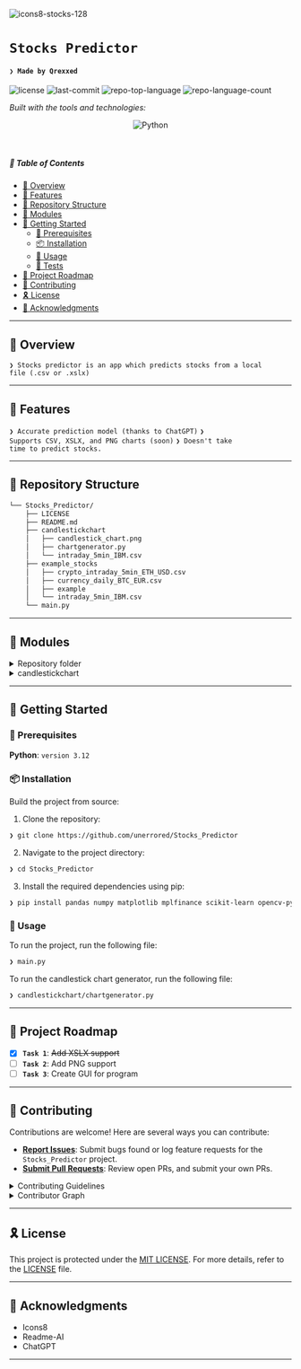 ![icons8-stocks-128](https://github.com/user-attachments/assets/ef29c1a1-4dc2-43a0-add2-86affd69c777)

# `Stocks Predictor`

#### <code>❯ Made by Qrexxed</code>

<p align="left">
	<img src="https://img.shields.io/github/license/unerrored/Stocks_Predictor?style=flat&logo=opensourceinitiative&logoColor=white&color=370164" alt="license">
	<img src="https://img.shields.io/github/last-commit/unerrored/Stocks_Predictor?style=flat&logo=git&logoColor=white&color=370164" alt="last-commit">
	<img src="https://img.shields.io/github/languages/top/unerrored/Stocks_Predictor?style=flat&color=370164" alt="repo-top-language">
	<img src="https://img.shields.io/github/languages/count/unerrored/Stocks_Predictor?style=flat&color=370164" alt="repo-language-count">
</p>
<p align="left">
		<em>Built with the tools and technologies:</em>
</p>
<p align="center">
	<img src="https://img.shields.io/badge/Python-3776AB.svg?style=flat&logo=Python&logoColor=white" alt="Python">
</p>

<br>

##### 🔗 Table of Contents

- [📍 Overview](#-overview)
- [👾 Features](#-features)
- [📂 Repository Structure](#-repository-structure)
- [🧩 Modules](#-modules)
- [🚀 Getting Started](#-getting-started)
    - [🔖 Prerequisites](#-prerequisites)
    - [📦 Installation](#-installation)
    - [🤖 Usage](#-usage)
    - [🧪 Tests](#-tests)
- [📌 Project Roadmap](#-project-roadmap)
- [🤝 Contributing](#-contributing)
- [🎗 License](#-license)
- [🙌 Acknowledgments](#-acknowledgments)

---

## 📍 Overview

<code>❯ Stocks predictor is an app which predicts stocks from a local file (.csv or .xslx)</code>

---

## 👾 Features

<code>❯ Accurate prediction model (thanks to ChatGPT)</code>
<code>❯ Supports CSV, XSLX, and PNG charts (soon)</code>
<code>❯ Doesn't take time to predict stocks.</code>

---

## 📂 Repository Structure

```sh
└── Stocks_Predictor/
    ├── LICENSE
    ├── README.md
    ├── candlestickchart
    │   ├── candlestick_chart.png
    │   ├── chartgenerator.py
    │   └── intraday_5min_IBM.csv
    ├── example_stocks
    │   ├── crypto_intraday_5min_ETH_USD.csv
    │   ├── currency_daily_BTC_EUR.csv
    │   ├── example
    │   └── intraday_5min_IBM.csv
    └── main.py
```

---

## 🧩 Modules

<details closed><summary>Repository folder</summary>

| File | Summary |
| --- | --- |
| [main.py](https://github.com/unerrored/Stocks_Predictor/blob/main/main.py) | <code>❯ Main program</code> |

</details>

<details closed><summary>candlestickchart</summary>

| File | Summary |
| --- | --- |
| [chartgenerator.py](https://github.com/unerrored/Stocks_Predictor/blob/main/candlestickchart/chartgenerator.py) | <code>❯ Generates candlestick charts using .csv</code> |

</details>

---

## 🚀 Getting Started

### 🔖 Prerequisites

**Python**: `version 3.12`

### 📦 Installation

Build the project from source:

1. Clone the repository:
```sh
❯ git clone https://github.com/unerrored/Stocks_Predictor
```

2. Navigate to the project directory:
```sh
❯ cd Stocks_Predictor
```

3. Install the required dependencies using pip:
```sh
❯ pip install pandas numpy matplotlib mplfinance scikit-learn opencv-python keras
```

### 🤖 Usage

To run the project, run the following file:

```sh
❯ main.py
```

To run the candlestick chart generator, run the following file:

```sh
❯ candlestickchart/chartgenerator.py
```

---

## 📌 Project Roadmap

- [X] **`Task 1`**: <strike>Add XSLX support</strike>
- [ ] **`Task 2`**: Add PNG support
- [ ] **`Task 3`**: Create GUI for program

---

## 🤝 Contributing

Contributions are welcome! Here are several ways you can contribute:

- **[Report Issues](https://github.com/unerrored/Stocks_Predictor/issues)**: Submit bugs found or log feature requests for the `Stocks_Predictor` project.
- **[Submit Pull Requests](https://github.com/unerrored/Stocks_Predictor/blob/main/CONTRIBUTING.md)**: Review open PRs, and submit your own PRs.

<details closed>
<summary>Contributing Guidelines</summary>

1. **Fork the Repository**: Start by forking the project repository to your github account.
2. **Clone Locally**: Clone the forked repository to your local machine using a git client.
   ```sh
   git clone https://github.com/unerrored/Stocks_Predictor
   ```
3. **Create a New Branch**: Always work on a new branch, giving it a descriptive name.
   ```sh
   git checkout -b new-feature-x
   ```
4. **Make Your Changes**: Develop and test your changes locally.
5. **Commit Your Changes**: Commit with a clear message describing your updates.
   ```sh
   git commit -m 'Implemented new feature x.'
   ```
6. **Push to github**: Push the changes to your forked repository.
   ```sh
   git push origin new-feature-x
   ```
7. **Submit a Pull Request**: Create a PR against the original project repository. Clearly describe the changes and their motivations.
8. **Review**: Once your PR is reviewed and approved, it will be merged into the main branch. Congratulations on your contribution!
</details>

<details closed>
<summary>Contributor Graph</summary>
<br>
<p align="left">
   <a href="https://github.com{/unerrored/Stocks_Predictor/}graphs/contributors">
      <img src="https://contrib.rocks/image?repo=unerrored/Stocks_Predictor">
   </a>
</p>
</details>

---

## 🎗 License

This project is protected under the [MIT LICENSE](https://choosealicense.com/licenses/mit/). For more details, refer to the [LICENSE](https://raw.githubusercontent.com/unerrored/Stocks_Predictor/refs/heads/main/LICENSE/) file.

---

## 🙌 Acknowledgments

- Icons8
- Readme-AI
- ChatGPT

---
